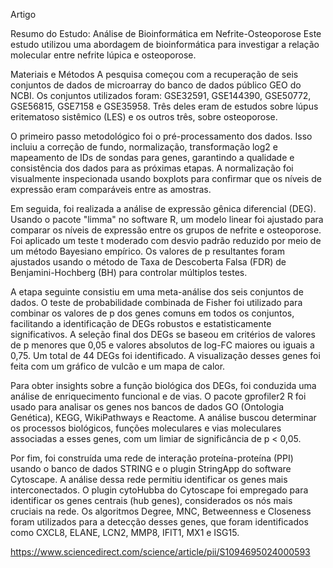 Artigo 


Resumo do Estudo: Análise de Bioinformática em Nefrite-Osteoporose
Este estudo utilizou uma abordagem de bioinformática para investigar a relação molecular entre nefrite lúpica e osteoporose.

Materiais e Métodos
A pesquisa começou com a recuperação de seis conjuntos de dados de microarray do banco de dados público GEO do NCBI. Os conjuntos utilizados foram: GSE32591, GSE144390, GSE50772, GSE56815, GSE7158 e GSE35958. Três deles eram de estudos sobre lúpus eritematoso sistêmico (LES) e os outros três, sobre osteoporose.

O primeiro passo metodológico foi o pré-processamento dos dados. Isso incluiu a correção de fundo, normalização, transformação log2 e mapeamento de IDs de sondas para genes, garantindo a qualidade e consistência dos dados para as próximas etapas. A normalização foi visualmente inspecionada usando boxplots para confirmar que os níveis de expressão eram comparáveis entre as amostras.

Em seguida, foi realizada a análise de expressão gênica diferencial (DEG). Usando o pacote "limma" no software R, um modelo linear foi ajustado para comparar os níveis de expressão entre os grupos de nefrite e osteoporose. Foi aplicado um teste t moderado com desvio padrão reduzido por meio de um método Bayesiano empírico. Os valores de p resultantes foram ajustados usando o método de Taxa de Descoberta Falsa (FDR) de Benjamini-Hochberg (BH) para controlar múltiplos testes.

A etapa seguinte consistiu em uma meta-análise dos seis conjuntos de dados. O teste de probabilidade combinada de Fisher foi utilizado para combinar os valores de p dos genes comuns em todos os conjuntos, facilitando a identificação de DEGs robustos e estatisticamente significativos. A seleção final dos DEGs se baseou em critérios de valores de p menores que 0,05 e valores absolutos de log-FC maiores ou iguais a 0,75. Um total de 44 DEGs foi identificado. A visualização desses genes foi feita com um gráfico de vulcão e um mapa de calor.

Para obter insights sobre a função biológica dos DEGs, foi conduzida uma análise de enriquecimento funcional e de vias. O pacote gprofiler2 R foi usado para analisar os genes nos bancos de dados GO (Ontologia Genética), KEGG, WikiPathways e Reactome. A análise buscou determinar os processos biológicos, funções moleculares e vias moleculares associadas a esses genes, com um limiar de significância de p < 0,05.

Por fim, foi construída uma rede de interação proteína-proteína (PPI) usando o banco de dados STRING e o plugin StringApp do software Cytoscape. A análise dessa rede permitiu identificar os genes mais interconectados. O plugin cytoHubba do Cytoscape foi empregado para identificar os genes centrais (hub genes), considerados os nós mais cruciais na rede. Os algoritmos Degree, MNC, Betweenness e Closeness foram utilizados para a detecção desses genes, que foram identificados como CXCL8, ELANE, LCN2, MMP8, IFIT1, MX1 e ISG15.

https://www.sciencedirect.com/science/article/pii/S1094695024000593





